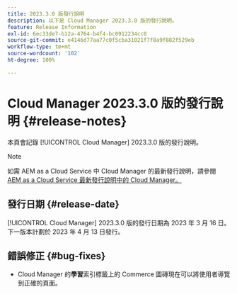 ```yaml
---
title: 2023.3.0 版發行說明
description: 以下是 Cloud Manager 2023.3.0 版的發行說明。
feature: Release Information
exl-id: 6ec33de7-b12a-4764-b4f4-bc0912234cc0
source-git-commit: e4146d77aa77c0f5cba31021f7f8a9f882f529eb
workflow-type: tm+mt
source-wordcount: '102'
ht-degree: 100%

---
```


# Cloud Manager 2023.3.0 版的發行說明 {#release-notes}

本頁會記錄 [!UICONTROL Cloud Manager] 2023.3.0 版的發行說明。

>[!NOTE]
>
>如需 AEM as a Cloud Service 中 Cloud Manager 的最新發行說明，請參閱 [AEM as a Cloud Service 最新發行說明中的 Cloud Manager。](https://experienceleague.adobe.com/docs/experience-manager-cloud-service/content/implementing/using-cloud-manager/release-notes-cloud-manager/release-notes-cm-current.html)

## 發行日期 {#release-date}

[!UICONTROL Cloud Manager] 2023.3.0 版的發行日期為 2023 年 3 月 16 日。下一版本計劃於 2023 年 4 月 13 日發行。

## 錯誤修正 {#bug-fixes}

* Cloud Manager 的&#x200B;**學習**&#x200B;索引標籤上的 Commerce 圖磚現在可以將使用者導覽到正確的頁面。

